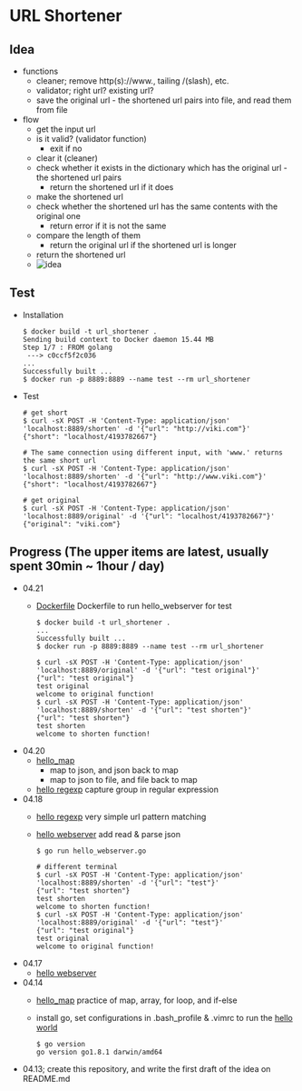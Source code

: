 # URL Shortener

## Idea
* functions
  * cleaner; remove http(s)://www., tailing /(slash), etc.
  * validator; right url? existing url?
  * save the original url - the shortened url pairs into file, and read them from file
* flow
  * get the input url
  * is it valid? (validator function)
    * exit if no
  * clear it (cleaner)
  * check whether it exists in the dictionary which has the original url - the shortened url pairs
    * return the shortened url if it does
  * make the shortened url
  * check whether the shortened url has the same contents with the original one
    * return error if it is not the same
  * compare the length of them
    * return the original url if the shortened url is longer
  * return the shortened url
  * ![idea](images/20170413.png)

## Test
* Installation

  ```
  $ docker build -t url_shortener .
  Sending build context to Docker daemon 15.44 MB
  Step 1/7 : FROM golang
   ---> c0ccf5f2c036
  ...
  Successfully built ...
  $ docker run -p 8889:8889 --name test --rm url_shortener
  ```
* Test

  ```
  # get short
  $ curl -sX POST -H 'Content-Type: application/json' 'localhost:8889/shorten' -d '{"url": "http://viki.com"}'
  {"short": "localhost/4193782667"}

  # The same connection using different input, with 'www.' returns the same short url
  $ curl -sX POST -H 'Content-Type: application/json' 'localhost:8889/shorten' -d '{"url": "http://www.viki.com"}'
  {"short": "localhost/4193782667"}

  # get original
  $ curl -sX POST -H 'Content-Type: application/json' 'localhost:8889/original' -d '{"url": "localhost/4193782667"}'
  {"original": "viki.com"}
  ```

## Progress (The upper items are latest, usually spent 30min ~ 1hour / day)
* 04.21
  * [Dockerfile](./Dockerfile) Dockerfile to run hello_webserver for test

    ```
    $ docker build -t url_shortener .
    ...
    Successfully built ...
    $ docker run -p 8889:8889 --name test --rm url_shortener

    $ curl -sX POST -H 'Content-Type: application/json' 'localhost:8889/original' -d '{"url": "test original"}'
    {"url": "test original"}
    test original
    welcome to original function!
    $ curl -sX POST -H 'Content-Type: application/json' 'localhost:8889/shorten' -d '{"url": "test shorten"}'
    {"url": "test shorten"}
    test shorten
    welcome to shorten function!
    ```
* 04.20
  * [hello_map](practice/hello_map.go)
    * map to json, and json back to map
    * map to json to file, and file back to map
  * [hello regexp](practice/hello_regex.go) capture group in regular expression
* 04.18
  * [hello regexp](practice/hello_regex.go) very simple url pattern matching
  * [hello webserver](practice/hello_webserver.go) add read & parse json

    ```
    $ go run hello_webserver.go

    # different terminal
    $ curl -sX POST -H 'Content-Type: application/json' 'localhost:8889/shorten' -d '{"url": "test"}'
    {"url": "test shorten"}
    test shorten
    welcome to shorten function!
    $ curl -sX POST -H 'Content-Type: application/json' 'localhost:8889/original' -d '{"url": "test"}'
    {"url": "test original"}
    test original
    welcome to original function!
    ```
* 04.17
  * [hello webserver](practice/hello_webserver.go)
* 04.14
  * [hello_map](practice/hello_map.go) practice of map, array, for loop, and if-else
  * install go, set configurations in .bash_profile & .vimrc to run the [hello world](practice/hello_world.go)

    ```
    $ go version
    go version go1.8.1 darwin/amd64
    ```
* 04.13; create this repository, and write the first draft of the idea on README.md
